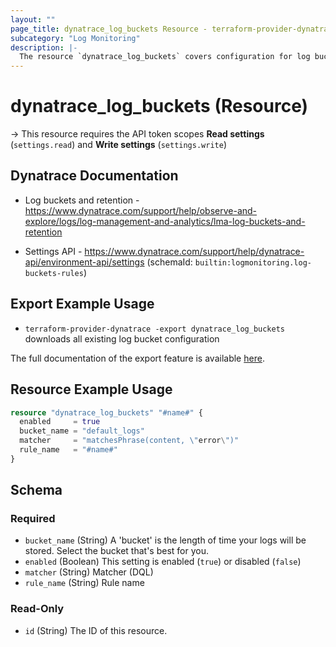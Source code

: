```yaml
---
layout: ""
page_title: dynatrace_log_buckets Resource - terraform-provider-dynatrace"
subcategory: "Log Monitoring"
description: |-
  The resource `dynatrace_log_buckets` covers configuration for log buckets
---
```


# dynatrace_log_buckets (Resource)

-> This resource requires the API token scopes **Read settings** (`settings.read`) and **Write settings** (`settings.write`)

## Dynatrace Documentation

- Log buckets and retention - https://www.dynatrace.com/support/help/observe-and-explore/logs/log-management-and-analytics/lma-log-buckets-and-retention

- Settings API - https://www.dynatrace.com/support/help/dynatrace-api/environment-api/settings (schemaId: `builtin:logmonitoring.log-buckets-rules`)

## Export Example Usage

- `terraform-provider-dynatrace -export dynatrace_log_buckets` downloads all existing log bucket configuration

The full documentation of the export feature is available [here](https://registry.terraform.io/providers/dynatrace-oss/dynatrace/latest/docs/guides/export-v2).

## Resource Example Usage

```terraform
resource "dynatrace_log_buckets" "#name#" {
  enabled     = true
  bucket_name = "default_logs"
  matcher     = "matchesPhrase(content, \"error\")"
  rule_name   = "#name#"
}
```

<!-- schema generated by tfplugindocs -->
## Schema

### Required

- `bucket_name` (String) A 'bucket' is the length of time your logs will be stored. Select the bucket that's best for you.
- `enabled` (Boolean) This setting is enabled (`true`) or disabled (`false`)
- `matcher` (String) Matcher (DQL)
- `rule_name` (String) Rule name

### Read-Only

- `id` (String) The ID of this resource.
 
